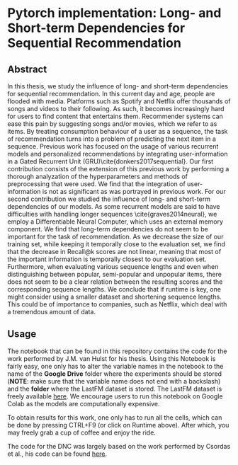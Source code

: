 # Pytorch implementation: Long- and Short-term Dependencies for Sequential Recommendation
## Abstract
In this thesis, we study the influence of long- and short-term dependencies for sequential recommendation. In this current day and age, people are flooded with media. Platforms such as Spotify and Netflix offer thousands of songs and videos to their following. As such, it becomes increasingly hard for users to find content that entertains them. Recommender systems can ease this pain by suggesting songs and/or movies, which we refer to as items. By treating consumption behaviour of a user as a sequence, the task of recommendation turns into a problem of predicting the next item in a sequence. Previous work has focused on the usage of various recurrent models and personalized recommendations by integrating user-information in a Gated Recurrent Unit (GRU)\cite{donkers2017sequential}. Our first contribution consists of the extension of this previous work by performing a thorough analyzation of the hyperparameters and methods of preprocessing that were used. We find that the integration of user-information is not as significant as was portrayed in previous work. For our second contribution we studied the influence of long- and short-term dependencies of our models. As some recurrent models are said to have difficulties with handling longer sequences \cite{graves2014neural}, we employ a Differentiable Neural Computer, which uses an external memory component. We find that long-term dependencies do not seem to be important for the task of recommendation. As we decrease the size of our training set, while keeping it temporally close to the evaluation set, we find that the decrease in Recall@k scores are not linear, meaning that most of the important information is temporally closest to our evaluation set. Furthermore, when evaluating various sequence lengths and even when distinguishing between popular, semi-popular and unpopular items, there does not seem to be a clear relation between the resulting scores and the corresponding sequence lengths. We conclude that if runtime is key, one might consider using a smaller dataset and shortening sequence lengths. This could be of importance to companies, such as Netflix, which deal with a tremendous amount of data.

## Usage
The notebook that can be found in this repository contains the code for the work performed by J.M. van Hulst for his thesis. Using this Notebook is fairly easy, one only has to alter the variable names in the notebook to the name of the **Google Drive** folder where the experiments should be stored (**NOTE**: make sure that the variable name does not end with a backslash) and the **folder** where the LastFM dataset is stored. The LastFM dataset is freely available [here](https://www.dtic.upf.edu/~ocelma/MusicRecommendationDataset/lastfm-1K.html). We encourage users to run this notebook on Google Colab as the models are computationally expensive.

To obtain results for this work, one only has to run all the cells, which can be done by pressing CTRL+F9 (or click on Runtime above). After which, you may freely grab a cup of coffee and enjoy the ride.

The code for the DNC was largely based on the work performed by Csordas et al., his code can be found [here](https://github.com/xdever/dnc).
